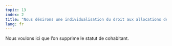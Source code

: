 ```yaml
---
topic: 13
index: 2
title: "Nous désirons une individualisation du droit aux allocations de chômage. "
lang: fr
---
```

Nous voulons ici que l’on supprime le statut de cohabitant.
